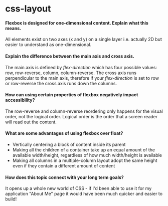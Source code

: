 # css-layout

#### Flexbox is designed for one-dimensional content. Explain what this means.

All elements exist on two axes (x and y) on a single layer i.e. actually 2D but easier to understand as one-dimensional.

#### Explain the difference between the main axis and cross axis.

The main axis is defined by _flex-direction_ which has four possible values: row, row-reverse, column, column-reverse. The cross axis runs perpendicular to the main axis, therefore if your _flex-direction_ is set to row or row-reverse the cross axis runs down the columns.

#### How can using certain properties of flexbox negatively impact accessibility?

The row-reverse and column-reverse reordering only happens for the visual order, not the logical order. Logical order is the order that a screen reader will read out the content.

#### What are some advantages of using flexbox over float?

- Vertically centering a block of content inside its parent
- Making all the children of a container take up an equal amount of the available width/height, regardless of how much width/height is available
- Making all columns in a multiple-column layout adopt the same height even if they contain a different amount of content

#### How does this topic connect with your long term goals?

It opens up a whole new world of CSS - if I'd been able to use it for my application "About Me" page it would have been much quicker and easier to build!
